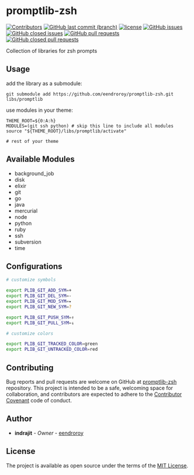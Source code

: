 # promptlib-zsh

[![Contributors](https://img.shields.io/github/contributors/eendroroy/promptlib-zsh.svg)](https://github.com/eendroroy/promptlib-zsh/graphs/contributors)
[![GitHub last commit (branch)](https://img.shields.io/github/last-commit/eendroroy/promptlib-zsh/master.svg)](https://github.com/eendroroy/promptlib-zsh)
[![license](https://img.shields.io/github/license/eendroroy/promptlib-zsh.svg)](https://github.com/eendroroy/promptlib-zsh/blob/master/LICENSE)
[![GitHub issues](https://img.shields.io/github/issues/eendroroy/promptlib-zsh.svg)](https://github.com/eendroroy/promptlib-zsh/issues)
[![GitHub closed issues](https://img.shields.io/github/issues-closed/eendroroy/promptlib-zsh.svg)](https://github.com/eendroroy/promptlib-zsh/issues?q=is%3Aissue+is%3Aclosed)
[![GitHub pull requests](https://img.shields.io/github/issues-pr/eendroroy/promptlib-zsh.svg)](https://github.com/eendroroy/promptlib-zsh/pulls)
[![GitHub closed pull requests](https://img.shields.io/github/issues-pr-closed/eendroroy/promptlib-zsh.svg)](https://github.com/eendroroy/promptlib-zsh/pulls?q=is%3Apr+is%3Aclosed)

Collection of libraries for zsh prompts

## Usage

add the library as a submodule:

    git submodule add https://github.com/eendroroy/promptlib-zsh.git libs/promptlib

use modules in your theme:

    THEME_ROOT=${0:A:h}
    MODULES=(git ssh python) # skip this line to include all modules
    source "${THEME_ROOT}/libs/promptlib/activate"
    
    # rest of your theme


## Available Modules

- background_job
- disk
- elixir
- git
- go
- java
- mercurial
- node
- python
- ruby
- ssh
- subversion
- time

## Configurations

```bash
# customize symbols

export PLIB_GIT_ADD_SYM=+
export PLIB_GIT_DEL_SYM=-
export PLIB_GIT_MOD_SYM=⭑
export PLIB_GIT_NEW_SYM=?

export PLIB_GIT_PUSH_SYM=↑
export PLIB_GIT_PULL_SYM=↓

# customize colors

export PLIB_GIT_TRACKED_COLOR=green
export PLIB_GIT_UNTRACKED_COLOR=red
```

## Contributing

Bug reports and pull requests are welcome on GitHub at [promptlib-zsh](https://github.com/eendroroy/promptlib-zsh) repository.
This project is intended to be a safe, welcoming space for collaboration, and contributors are expected to adhere to the [Contributor Covenant](http://contributor-covenant.org) code of conduct.

## Author

* **indrajit** - *Owner* - [eendroroy](https://github.com/eendroroy)

## License

The project is available as open source under the terms of the [MIT License](http://opensource.org/licenses/MIT).
